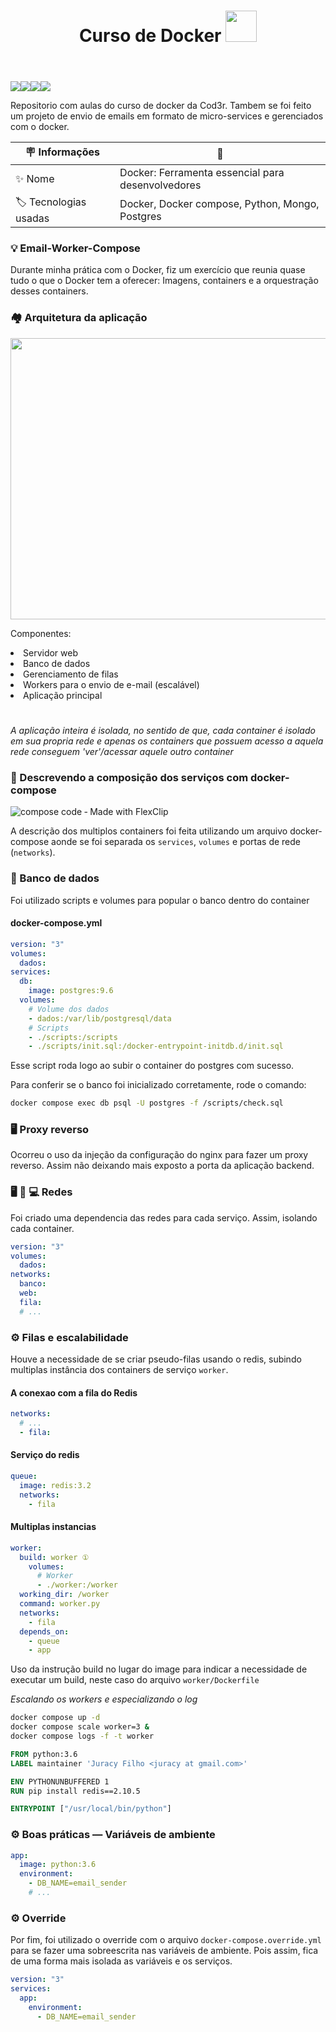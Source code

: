 <header>
  <h1> 
    Curso de Docker
    <img style='width: 50px;' src='https://github.com/marcosgregorio/curso-docker/assets/78617642/c4003348-128b-46b2-8210-44cb9ff9651a'/>     
  </h1> 
 
  </header>
<div style='display:flex'>
  <img src='https://img.shields.io/badge/Docker-blue' />
  <img src='https://img.shields.io/badge/Python-3.6-blue' />
  <img src='https://img.shields.io/badge/Postgres-9.6-purple' />
  <img src='https://img.shields.io/badge/Redis-3.2-red' />
</div>

Repositorio com aulas do curso de docker da Cod3r.
Tambem se foi feito um projeto de envio de emails em formato de micro-services e gerenciados com o docker.

| 🪧 Informações        | 🚀                                                |
| --------------------- | ------------------------------------------------- |
| ✨ Nome               | Docker: Ferramenta essencial para desenvolvedores |
| 🏷️ Tecnologias usadas | Docker, Docker compose, Python, Mongo, Postgres   |

### 💡 Email-Worker-Compose

Durante minha prática com o Docker, fiz um exercício que reunia quase tudo o que o Docker tem a oferecer:
Imagens, containers e a orquestração desses containers.

### 🏘️ Arquitetura da aplicação

  <img style='width:550px; height:450px' src='https://github.com/marcosgregorio/weather-forecast/assets/78617642/b9678099-43f5-42e4-b2a2-a78db6c96d44'>

Componentes:

<li>Servidor web</li>
<li>Banco de dados</li>
<li>Gerenciamento de filas</li>
<li>Workers para o envio de e-mail (escalável)</li>
<li>Aplicação principal</li>

#

_A aplicação inteira é isolada, no sentido de que, cada container é isolado em sua propria rede
e apenas os containers que possuem acesso a aquela rede conseguem 'ver'/acessar aquele outro container_

### 🐳 Descrevendo a composição dos serviços com docker-compose

![compose code ‑ Made with FlexClip](https://github.com/marcosgregorio/weather-forecast/assets/78617642/a828a440-2584-484a-be8b-73cff55b4b83)

A descrição dos multiplos containers foi feita utilizando um arquivo docker-compose aonde se foi separada os `services`,
`volumes` e portas de rede (`networks`).

### 🐘 Banco de dados

Foi utilizado scripts e volumes para popular o banco dentro do container

#### docker-compose.yml

```yml
version: "3"
volumes:
  dados:
services:
  db:
    image: postgres:9.6
  volumes:
    # Volume dos dados
    - dados:/var/lib/postgresql/data
    # Scripts
    - ./scripts:/scripts
    - ./scripts/init.sql:/docker-entrypoint-initdb.d/init.sql
```

Esse script roda logo ao subir o container do postgres com sucesso.

Para conferir se o banco foi inicializado corretamente, rode o comando:

```bash
docker compose exec db psql -U postgres -f /scripts/check.sql
```

### 🖥️ Proxy reverso

Ocorreu o uso da injeção da configuração do nginx para fazer um proxy reverso.
Assim não deixando mais exposto a porta da aplicação backend.

### 🖥️ 📨 💻 Redes

Foi criado uma dependencia das redes para cada serviço. Assim, isolando cada container.

```yml
version: "3"
volumes:
  dados:
networks:
  banco:
  web:
  fila:
  # ...
```

### ⚙️ Filas e escalabilidade

Houve a necessidade de se criar pseudo-filas usando o redis, subindo multiplas
instância dos containers de serviço `worker`.

#### A conexao com a fila do Redis

```yml
networks:
  # ...
  - fila:
```

#### Serviço do redis

```yml
queue:
  image: redis:3.2
  networks:
    - fila
```

#### Multiplas instancias

```yml
worker:
  build: worker ①
    volumes:
      # Worker
      - ./worker:/worker
  working_dir: /worker
  command: worker.py
  networks:
    - fila
  depends_on:
    - queue
    - app
```

Uso da instrução build no lugar do image para indicar a necessidade de executar um build, neste caso do arquivo `worker/Dockerfile`

_Escalando os workers e especializando o log_

```bash
docker compose up -d
docker compose scale worker=3 &
docker compose logs -f -t worker
```

```Dockerfile
FROM python:3.6
LABEL maintainer 'Juracy Filho <juracy at gmail.com>'

ENV PYTHONUNBUFFERED 1
RUN pip install redis==2.10.5

ENTRYPOINT ["/usr/local/bin/python"]
```

### ⚙️ Boas práticas — Variáveis de ambiente

```yml
app:
  image: python:3.6
  environment:
    - DB_NAME=email_sender
    # ...
```

### ⚙️ Override

Por fim, foi utilizado o override com o arquivo `docker-compose.override.yml` para se fazer uma sobreescrita nas variáveis de ambiente. Pois assim, fica de uma forma mais isolada as variáveis e os serviços.

```yml
version: "3"
services:
  app:
    environment:
      - DB_NAME=email_sender
```
